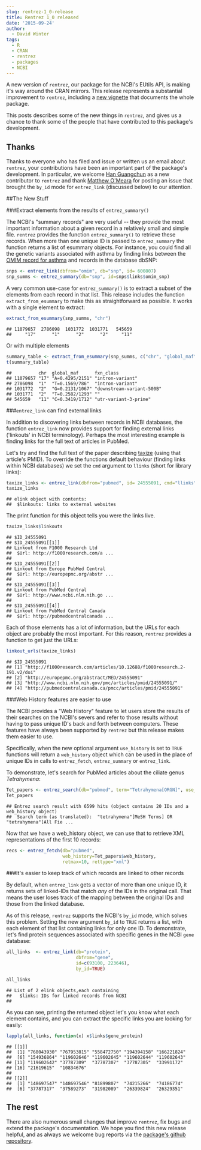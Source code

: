 ```yaml
---
slug: rentrez-1_0-release
title: Rentrez 1_0 released
date: '2015-09-24'
author:
  - David Winter
tags:
  - R
  - CRAN
  - rentrez
  - packages
  - NCBI
---
```



A new version of `rentrez`, our package for the NCBI's EUtils API, is making
it's way around the CRAN mirrors. This release represents a substantial
improvement to `rentrez`, including a [new vignette](https://cran.r-project.org/web/packages/rentrez/vignettes/rentrez_tutorial.html)
that documents the whole package.

This posts describes some of the new things in `rentrez`, and gives us a chance
to thank some of the people that have contributed to this package's development.

## Thanks

Thanks to everyone who has filed and issue or written us an email about `rentrez`,
your contributions have been an important part of the package's development. In particular, we welcome
[Han Guangchun](http://ewrebio.me) as a new contributor to `rentrez` and thank
[Matthew O'Meara](http://docking.org/~momeara/) for posting
an issue that brought the `by_id` mode for `entrez_link`  (discussed below) to our
attention.

##The New Stuff

###Extract elements from the results of `entrez_summary()`

The NCBI's "summary records" are very useful -- they provide the most important
information about a given record in a relatively small and simple file. `rentrez`
provides the function `entrez_summary()` to retrieve these records. When more
than one unique ID is passed to `entrez_summary` the function returns a list of
esummary objects. For instance, you could find all the genetic variants associated
with asthma by finding links between the [OMIM record for asthma](https://www.omim.org/entry/600807) and records in the database dbSNP:


```r
snps <- entrez_link(dbfrom="omim", db="snp", id= 600807)
snp_summs <- entrez_summary(db="snp", id=snps$links$omim_snp)
```

A very common use-case for `entrez_summary()` is to extract a subset of the
elements from each record in that list. This release includes the function
`extract_from_esummary` to make this as straightforward as possible. It works with
a single element to extract:


```r
extract_from_esummary(snp_summs, "chr")
```

```
## 11079657  2786098  1031772  1031771   545659
##     "17"      "1"      "2"      "2"     "11"
```

Or with multiple elements

```r
summary_table <- extract_from_esummary(snp_summs, c("chr", "global_maf", "fxn_class"))
t(summary_table)
```

```
##          chr  global_maf      fxn_class
## 11079657 "17" "A=0.4295/2151" "intron-variant"
## 2786098  "1"  "T=0.1569/786"  "intron-variant"
## 1031772  "2"  "G=0.2131/1067" "downstream-variant-500B"
## 1031771  "2"  "T=0.2582/1293" ""
## 545659   "11" "C=0.3419/1712" "utr-variant-3-prime"
```

###`entrez_link` can find external links

In addition to discovering links between records in NCBI databases, the function
`entrez_link` now provides support for finding external links ('linkouts' in
NCBI terminology). Perhaps the most interesting example is finding links for the
full text of articles in PubMed.

Let's try and find the full text of the paper describing [taxize](https://github.com/ropensci/taxize) (using that article's PMID). To
override the functions default behaviour (finding links within NCBI databases)
we set the `cmd` argument to `llinks` (short for library links):


```r
taxize_links <- entrez_link(dbfrom="pubmed", id= 24555091, cmd="llinks")
taxize_links
```

```
## elink object with contents:
##  $linkouts: links to external websites
```

The print function for this object tells you were the links live.


```r
taxize_links$linkouts
```

```
## $ID_24555091
## $ID_24555091[[1]]
## Linkout from F1000 Research Ltd
##  $Url: http://f1000research.com/a ...
##
## $ID_24555091[[2]]
## Linkout from Europe PubMed Central
##  $Url: http://europepmc.org/abstr ...
##
## $ID_24555091[[3]]
## Linkout from PubMed Central
##  $Url: http://www.ncbi.nlm.nih.go ...
##
## $ID_24555091[[4]]
## Linkout from PubMed Central Canada
##  $Url: http://pubmedcentralcanada ...
```

Each of those elements has a lot of information, but the URLs for each object
are probably the most important. For this reason, `rentrez` provides a function
to get just the URLs:


```r
linkout_urls(taxize_links)
```

```
## $ID_24555091
## [1] "http://f1000research.com/articles/10.12688/f1000research.2-191.v2/doi"
## [2] "http://europepmc.org/abstract/MED/24555091"
## [3] "http://www.ncbi.nlm.nih.gov/pmc/articles/pmid/24555091/"
## [4] "http://pubmedcentralcanada.ca/pmcc/articles/pmid/24555091"
```

###Web History features are easier to use

The NCBI provides a "Web History" feature to let users store the results of their
searches on the NCBI's severs and refer to those results without having to
pass unique ID's back and forth between computers. These features have always been
supported by `rentrez` but this release makes them easier to use.

Specifically, when the new optional argument `use_history` is set to `TRUE`
functions will return a `web_history` object which can be used in the place of unique
IDs in calls to `entrez_fetch`, `entrez_summary` or `entrez_link`.

To demonstrate, let's search for PubMed articles about the ciliate genus
_Tetrahymena_:



```r
Tet_papers <- entrez_search(db="pubmed", term="Tetrahymena[ORGN]", use_history=TRUE)
Tet_papers
```

```
## Entrez search result with 6599 hits (object contains 20 IDs and a web_history object)
##  Search term (as translated):  "tetrahymena"[MeSH Terms] OR "tetrahymena"[All Fie ...
```
Now that we have a web_history object, we can use that to retrieve XML representations
of the first 10 records:


```r
recs <- entrez_fetch(db="pubmed",
                     web_history=Tet_papers$web_history,
                     retmax=10, rettype="xml")
```

###It's easier to keep track of which records are linked to other records

By default, when `entrez_link` gets a vector of more than one unique ID, it
returns sets of linked-IDs that match _any_ of the IDs in the original call.
That means the user loses track of the mapping between the original IDs and those
from the linked database.

As of this release, `rentrez` supports the NCBI's `by_id` mode, which solves this problem.
Setting the new argument `by_id` to `TRUE` returns a list, with each element of
that list containing links for only one ID. To demonstrate, let's find protein
sequences associated with specific genes in the NCBI `gene` database:



```r
all_links  <- entrez_link(db="protein",
                          dbfrom="gene",
                          id=c(93100, 223646),
                          by_id=TRUE)

all_links
```

```
## List of 2 elink objects,each containing
##   $links: IDs for linked records from NCBI
##
```

As you can see, printing the returned object let's you know what each element
contains, and you can extract the specific links you are looking for easily:


```r
lapply(all_links, function(x) x$links$gene_protein)
```

```
## [[1]]
##  [1] "768043930" "767953815" "558472750" "194394158" "166221824"
##  [6] "154936864" "119602646" "119602645" "119602644" "119602643"
## [11] "119602642" "37787309"  "37787307"  "37787305"  "33991172"
## [16] "21619615"  "10834676"
##
## [[2]]
##  [1] "148697547" "148697546" "81899807"  "74215266"  "74186774"
##  [6] "37787317"  "37589273"  "31982089"  "26339824"  "26329351"
```


## The rest

There are also numerous small changes that improve `rentrez`, fix bugs and
extend the package's documentation. We hope you find this new release helpful,
and as always we welcome bug reports via the [package's github repository](https://github.com/ropensci/rentrez/issues).
